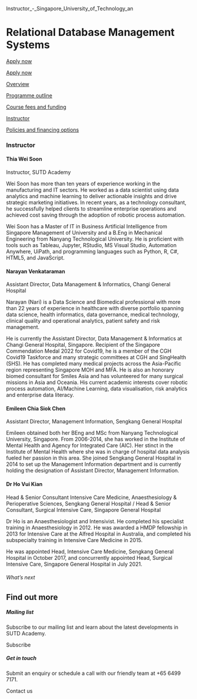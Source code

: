 Instructor_-_Singapore_University_of_Technology_an



Relational Database Management Systems
======================================

[Apply now](/admissions/academy/modular-master/register-your-interest-modularmaster-certificate-in-data-science/)




[Apply now](/admissions/academy/modular-master/register-your-interest-modularmaster-certificate-in-data-science/)

[Overview](/course/healthcare-relational-database-management-systems/#tabs)

[Programme outline](/course/healthcare-relational-database-management-systems/programme-outline/#tabs)

[Course fees and funding](/course/healthcare-relational-database-management-systems/course-fees-and-funding/#tabs)

[Instructor](/course/healthcare-relational-database-management-systems/instructor/#tabs)

[Policies and financing options](/course/healthcare-relational-database-management-systems/policies-and-financing-options/#tabs)

### Instructor



#### 

#### **Thia Wei Soon**

Instructor, SUTD Academy

Wei Soon has more than ten years of experience working in the manufacturing and IT sectors. He worked as a data scientist using data analytics and machine learning to deliver actionable insights and drive strategic marketing initiatives. In recent years, as a technology consultant, he successfully helped clients to streamline enterprise operations and achieved cost saving through the adoption of robotic process automation.

Wei Soon has a Master of IT in Business Artificial Intelligence from Singapore Management of University and a B.Eng in Mechanical Engineering from Nanyang Technological University. He is proficient with tools such as Tableau, Jupyter, RStudio, MS Visual Studio, Automation Anywhere, UiPath, and programming languages such as Python, R, C#, HTML5, and JavaScript.



#### 

#### **Narayan Venkataraman**

Assistant Director, Data Management & Informatics, Changi General Hospital

Narayan (Nari) is a Data Science and Biomedical professional with more than 22 years of experience in healthcare with diverse portfolio spanning data science, health informatics, data governance, medical technology, clinical quality and operational analytics, patient safety and risk management.

He is currently the Assistant Director, Data Management & Informatics at Changi General Hospital, Singapore. Recipient of the Singapore Commendation Medal 2022 for Covid19, he is a member of the CGH Covid19 Taskforce and many strategic committees at CGH and SingHealth (SHS). He has completed many medical projects across the Asia-Pacific region representing Singapore MOH and MFA. He is also an honorary biomed consultant for Smiles Asia and has volunteered for many surgical missions in Asia and Oceania. His current academic interests cover robotic process automation, AI/Machine Learning, data visualisation, risk analytics and enterprise data literacy.



#### 

#### **Emileen Chia Siok Chen**

Assistant Director, Management Information, Sengkang General Hospital

Emileen obtained both her BEng and MSc from Nanyang Technological University, Singapore. From 2006-2014, she has worked in the Institute of Mental Health and Agency for Integrated Care (AIC). Her stinct in the Institute of Mental Health where she was in charge of hospital data analysis fueled her passion in this area. She joined Sengkang General Hospital in 2014 to set up the Management Information department and is currently holding the designation of Assistant Director, Management Information.



#### **Dr Ho Vui Kian**

Head & Senior Consultant Intensive Care Medicine, Anaesthesiology & Perioperative Sciences, Sengkang General Hospital / Head & Senior Consultant, Surgical Intensive Care, Singapore General Hospital

Dr Ho is an Anaesthesiologist and Intensivist. He completed his specialist training in Anaesthesiology in 2012. He was awarded a HMDP fellowship in 2013 for Intensive Care at the Alfred Hospital in Australia, and completed his subspecialty training in Intensive Care Medicine in 2015.

He was appointed Head, Intensive Care Medicine, Sengkang General Hospital in October 2017, and concurrently appointed Head, Surgical Intensive Care, Singapore General Hospital in July 2021.

###### What’s next

Find out more
-------------

##### Mailing list

Subscribe to our mailing list and learn about the latest developments in SUTD Academy.

Subscribe

##### Get in touch

Submit an enquiry or schedule a call with our friendly team at +65 6499 7171.

Contact us

